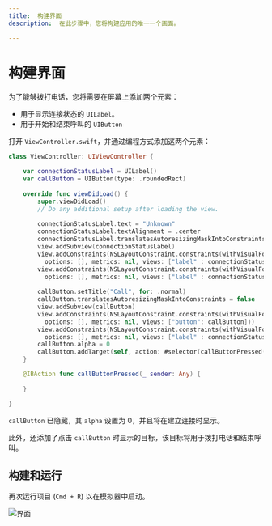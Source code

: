 ```yaml
---
title:  构建界面
description:  在此步骤中，您将构建应用的唯一一个画面。

---
```


构建界面
====

为了能够拨打电话，您将需要在屏幕上添加两个元素：

* 用于显示连接状态的 `UILabel`。
* 用于开始和结束呼叫的 `UIButton`

打开 `ViewController.swift`，并通过编程方式添加这两个元素：

```swift
class ViewController: UIViewController {

    var connectionStatusLabel = UILabel()
    var callButton = UIButton(type: .roundedRect)
    
    override func viewDidLoad() {
        super.viewDidLoad()
        // Do any additional setup after loading the view.
        
        connectionStatusLabel.text = "Unknown"
        connectionStatusLabel.textAlignment = .center
        connectionStatusLabel.translatesAutoresizingMaskIntoConstraints = false
        view.addSubview(connectionStatusLabel)
        view.addConstraints(NSLayoutConstraint.constraints(withVisualFormat: "H:|-20-[label]-20-|", 
          options: [], metrics: nil, views: ["label" : connectionStatusLabel]))
        view.addConstraints(NSLayoutConstraint.constraints(withVisualFormat: "V:|-40-[label(20)]", 
          options: [], metrics: nil, views: ["label" : connectionStatusLabel]))
        
        callButton.setTitle("Call", for: .normal)
        callButton.translatesAutoresizingMaskIntoConstraints = false
        view.addSubview(callButton)
        view.addConstraints(NSLayoutConstraint.constraints(withVisualFormat: "H:|-20-[button]-20-|", 
          options: [], metrics: nil, views: ["button": callButton]))
        view.addConstraints(NSLayoutConstraint.constraints(withVisualFormat: "V:[label]-40-[button(40)]", 
          options: [], metrics: nil, views: ["label" : connectionStatusLabel, "button": callButton]))
        callButton.alpha = 0
        callButton.addTarget(self, action: #selector(callButtonPressed(_:)), for: .touchUpInside)
    }

    @IBAction func callButtonPressed(_ sender: Any) {
         
    }

}
```

`callButton` 已隐藏，其 `alpha` 设置为 0，并且将在建立连接时显示。

此外，还添加了点击 `callButton` 时显示的目标，该目标将用于拨打电话和结束呼叫。

构建和运行
-----

再次运行项目 (`Cmd + R`) 以在模拟器中启动。

![界面](/images/client-sdk/ios-voice/interface.jpg)

